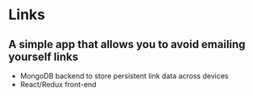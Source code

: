 
# Links
## A simple app that allows you to avoid emailing yourself links

- MongoDB backend to store persistent link data across devices
- React/Redux front-end 
